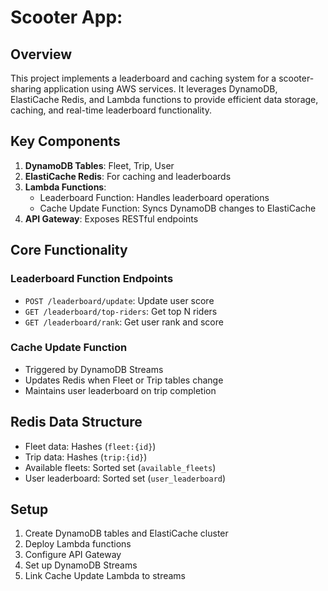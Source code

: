 # Scooter App: 

## Overview

This project implements a leaderboard and caching system for a scooter-sharing application using AWS services. It leverages DynamoDB, ElastiCache Redis, and Lambda functions to provide efficient data storage, caching, and real-time leaderboard functionality.

## Key Components

1. **DynamoDB Tables**: Fleet, Trip, User
2. **ElastiCache Redis**: For caching and leaderboards
3. **Lambda Functions**:
   - Leaderboard Function: Handles leaderboard operations
   - Cache Update Function: Syncs DynamoDB changes to ElastiCache
4. **API Gateway**: Exposes RESTful endpoints

## Core Functionality

### Leaderboard Function Endpoints
- `POST /leaderboard/update`: Update user score
- `GET /leaderboard/top-riders`: Get top N riders
- `GET /leaderboard/rank`: Get user rank and score

### Cache Update Function
- Triggered by DynamoDB Streams
- Updates Redis when Fleet or Trip tables change
- Maintains user leaderboard on trip completion

## Redis Data Structure
- Fleet data: Hashes (`fleet:{id}`)
- Trip data: Hashes (`trip:{id}`)
- Available fleets: Sorted set (`available_fleets`)
- User leaderboard: Sorted set (`user_leaderboard`)

## Setup
1. Create DynamoDB tables and ElastiCache cluster
2. Deploy Lambda functions
3. Configure API Gateway
4. Set up DynamoDB Streams
5. Link Cache Update Lambda to streams




